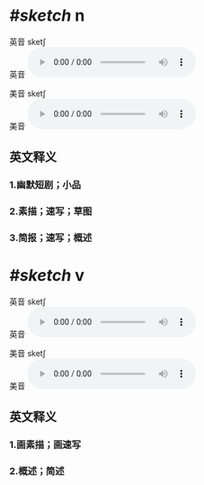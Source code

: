 # ***\#sketch*** n
英音 sketʃ  
英音
<audio src="./media/sketch n1_AAC.aac" controls="controls"></audio>

美音 sketʃ  
美音
<audio src="./media/sketch n2_AAC.aac" controls="controls"></audio>



  

英文释义
---
### 1.**幽默短剧；小品**  

### 2.**素描；速写；草图**  

### 3.**简报；速写；概述**  


# ***\#sketch*** v
英音 sketʃ  
英音
<audio src="./media/sketch v1_AAC.aac" controls="controls"></audio>

美音 sketʃ  
美音
<audio src="./media/sketch v2_AAC.aac" controls="controls"></audio>



  

英文释义
---
### 1.**画素描；画速写**  

### 2.**概述；简述**  


